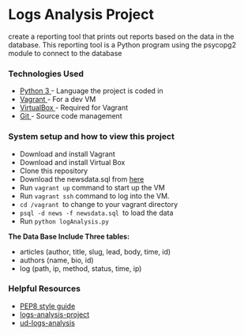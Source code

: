 
# Logs Analysis Project
create a reporting tool that prints out reports based on the data in the database. This reporting tool is a Python program using the psycopg2 module to connect to the database

<h3>Technologies Used</h3>
<ul>
  <li><a href="https://www.python.org/" target="_blank">Python 3 </a>- Language the project is coded in</li>
  <li><a href="https://www.vagrantup.com/" target="_blank">Vagrant </a>- For a dev VM</li>
  <li><a href="https://www.virtualbox.org/" target="_blank">VirtualBox </a>- Required for Vagrant</li>
  <li><a href="https://git-scm.com/" target="_blank">Git </a>- Source code management</li>
</ul>


<h3>System setup and how to view this project</h3>
<ul>
  <li>Download and install Vagrant</li>
  <li>Download and install Virtual Box</li>
  <li>Clone this repository</li>
  <li>Download the newsdata.sql from <a href="https://d17h27t6h515a5.cloudfront.net/topher/2016/August/57b5f748_newsdata/newsdata.zip" target="_blank">here</a></li>
  <li>Run <code>vagrant up</code> command to start up the VM</li>
  <li>Run <code>vagrant ssh</code> command to log into the VM.</li>
  <li><code>cd /vagrant </code>to change to your vagrant directory</li>
  <li><code>psql -d news -f newsdata.sql </code>to load the data</li>
  <li>Run <code>python logAnalysis.py</code></li>
</ul>

<strong>The Data Base Include Three tables:</strong>
<ul>
<li>articles (author, title, slug, lead, body, time, id)</li>
<li>authors (name, bio, id)</li>
<li>log (path, ip, method, status, time, ip)</li>
</ul>

<h3>Helpful Resources</h3>
<ul>
  <li><a href="https://www.python.org/dev/peps/pep-0008/">PEP8 style guide</a></li>
  <li><a href="https://github.com/otsop110/logs-analysis-project">logs-analysis-project</a></li>
  <li><a href="https://github.com/aviaryan/ud-logs-analysis">ud-logs-analysis</a></li>
</ul>  
